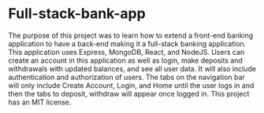 # Full-stack-bank-app
The purpose of this project was to learn how to extend a front-end banking application to have a back-end making it a full-stack banking application. This application uses Express, MongoDB, React, and NodeJS. 
Users can create an account in this application as well as login, make deposits and withdrawals with updated balances, and see all user data. It will also include authentication and authorization of users. The tabs on the navigation bar will only include Create Account, Login, and Home until the user logs in and then the tabs to deposit, withdraw will appear once logged in. 
This project has an MIT license.
